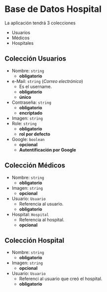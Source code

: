 # Base de Datos Hospital

La aplicación tendrá 3 colecciones

- Usuarios
- Médicos
- Hospitales

## Colección Usuarios

- Nombre: `string`
  - **obligatorio**
- e-Mail: `string` (_Correo electrónico_)
  - Es el username.
  - **obligatorio**
  - **único**
- Contraseña: `string`
  - **obligatorio**
  - **encriptado**
- Imagen: `string`
- Role: `string`
  - **obligatorio**
  - **rol por defecto**
- Google: `boolean`
  - **opcional**
  - **Autentificación por Google**

## Colección Médicos

- Nombre: `string`
  - **obligatorio**
- Imagen: `string`
  - **opcional**
- Usuario: `Usuario`
  - Referencia al usuario.
  - **obligatorio**
- Hospital: `Hospital`
  - Referencia al hospital.
  - **opcional**

## Colección Hospital

- Nombre: `string`
  - **obligatorio**
- Imagen: `string`
  - **opcional**
- Usuario: `Usuario`
  - Referenci al usuario que creó el hospital.
  - **obligatorio**
